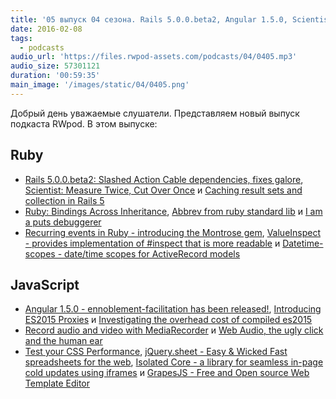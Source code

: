 ```yaml
---
title: '05 выпуск 04 сезона. Rails 5.0.0.beta2, Angular 1.5.0, Scientist, Abbrev, ES2015 Proxies, jQuery.sheet и прочее'
date: 2016-02-08
tags:
  - podcasts
audio_url: 'https://files.rwpod-assets.com/podcasts/04/0405.mp3'
audio_size: 57301121
duration: '00:59:35'
main_image: '/images/static/04/0405.png'
---
```


Добрый день уважаемые слушатели. Представляем новый выпуск подкаста RWpod. В этом выпуске:

## Ruby

- [Rails 5.0.0.beta2: Slashed Action Cable dependencies, fixes galore](http://weblog.rubyonrails.org/2016/2/2/Rails-5-0-beta2/), [Scientist: Measure Twice, Cut Over Once](http://githubengineering.com/scientist/) и [Caching result sets and collection in Rails 5](http://blog.bigbinary.com/2016/02/02/activerecord-relation-cache-key.html)
- [Ruby: Bindings Across Inheritance](http://6ftdan.com/allyourdev/2016/02/02/ruby-bindings-across-inheritance/), [Abbrev from ruby standard lib](http://masa331.github.io/2016/02/01/ruby_abbrev_from_standard_lib.html) и [I am a puts debuggerer](https://tenderlovemaking.com/2016/02/05/i-am-a-puts-debuggerer.html)
- [Recurring events in Ruby - introducing the Montrose gem](https://rossta.net/blog/recurring-events-in-ruby.html), [ValueInspect - provides implementation of #inspect that is more readable](https://github.com/wojtekmach/value_inspect) и [Datetime-scopes - date/time scopes for ActiveRecord models](https://github.com/907th/datetime-scopes)

## JavaScript

- [Angular 1.5.0 - ennoblement-facilitation has been released!](http://angularjs.blogspot.com/2016/02/angular-150-ennoblement-facilitation.html), [Introducing ES2015 Proxies](https://developers.google.com/web/updates/2016/02/es2015-proxies) и [Investigating the overhead cost of compiled es2015](https://github.com/samccone/The-cost-of-transpiling-es2015-in-2016)
- [Record audio and video with MediaRecorder](https://developers.google.com/web/updates/2016/01/mediarecorder) и [Web Audio, the ugly click and the human ear](https://alemangui.github.io/blog//2015/12/26/ramp-to-value.html)
- [Test your CSS Performance](http://www.testmycss.com/), [jQuery.sheet - Easy & Wicked Fast spreadsheets for the web](http://spreadsheets.github.io/jQuery.sheet/), [Isolated Core - a library for seamless in-page cold updates using iframes](http://chromakode.github.io/isolated-core/) и [GrapesJS - Free and Open source Web Template Editor](http://grapesjs.com/)
